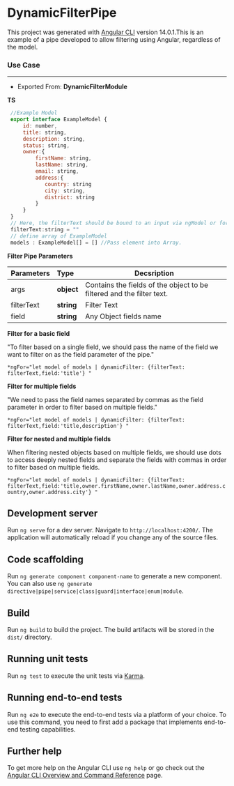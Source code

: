 # DynamicFilterPipe

This project was generated with [Angular CLI](https://github.com/angular/angular-cli) version 14.0.1.This is an example of a pipe developed to allow filtering using Angular, regardless of the model.

### Use Case
---
- Exported From: **DynamicFilterModule** 

**TS**
```javascript  
 //Example Model
 export interface ExampleModel {
     id: number,
     title: string,
     description: string,
     status: string,
     owner:{
         firstName: string,
         lastName: string,
         email: string,
         address:{
            country: string
            city: string,
            district: string 
         }
     }
 }
 // Here, the filterText should be bound to an input via ngModel or formControl and its value should be read from that input.
 filterText:string = ""
 // define array of ExampleModel
 models : ExampleModel[] = [] //Pass element into Array.
```
**Filter Pipe Parameters**

| Parameters  | Type | Decsription |
| :------------ |:---------------| -----|
| args      | **object** | Contains the fields of the object to be filtered and the filter text. |
| filterText | **string**|  Filter Text  |
| field | **string**| Any Object fields name |

**Filter for a basic field**

"To filter based on a single field, we should pass the name of the field we want to filter on as the field parameter of the pipe."

`*ngFor="let model of models | dynamicFilter: {filterText: filterText,field:'title'} "`

**Filter for multiple fields**

"We need to pass the field names separated by commas as the field parameter in order to filter based on multiple fields."

`*ngFor="let model of models | dynamicFilter: {filterText: filterText,field:'title,description'} "`

**Filter for nested and multiple fields**

When filtering nested objects based on multiple fields, we should use dots to access deeply nested fields and separate the fields with commas in order to filter based on multiple fields.

`*ngFor="let model of models | dynamicFilter: {filterText: filterText,field:'title,owner.firstName,owner.lastName,owner.address.country,owner.address.city'} "`



## Development server

Run `ng serve` for a dev server. Navigate to `http://localhost:4200/`. The application will automatically reload if you change any of the source files.

## Code scaffolding

Run `ng generate component component-name` to generate a new component. You can also use `ng generate directive|pipe|service|class|guard|interface|enum|module`.

## Build

Run `ng build` to build the project. The build artifacts will be stored in the `dist/` directory.

## Running unit tests

Run `ng test` to execute the unit tests via [Karma](https://karma-runner.github.io).

## Running end-to-end tests

Run `ng e2e` to execute the end-to-end tests via a platform of your choice. To use this command, you need to first add a package that implements end-to-end testing capabilities.

## Further help

To get more help on the Angular CLI use `ng help` or go check out the [Angular CLI Overview and Command Reference](https://angular.io/cli) page.
